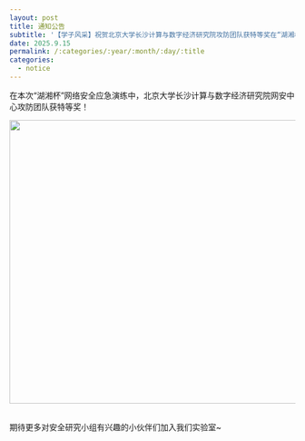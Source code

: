 ```yaml
---
layout: post
title: 通知公告
subtitle: '【学子风采】祝贺北京大学长沙计算与数字经济研究院攻防团队获特等奖在“湖湘杯”网络安全应急演练中荣获特等奖！'
date: 2025.9.15
permalink: /:categories/:year/:month/:day/:title
categories:
  - notice
---
```


在本次“湖湘杯”网络安全应急演练中，北京大学长沙计算与数字经济研究院网安中心攻防团队获特等奖！
<div align=center>
<img src="https://i.postimg.cc/pLfQ9SB3/20250923190223-144-259.jpg" width="800px" height="500px"/>
</div>
<br/>

期待更多对安全研究小组有兴趣的小伙伴们加入我们实验室~
